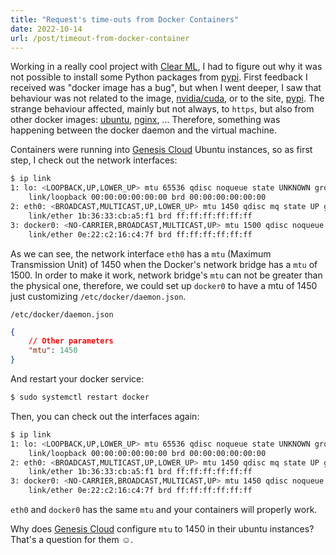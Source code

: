 ```yaml
---
title: "Request's time-outs from Docker Containers"
date: 2022-10-14
url: /post/timeout-from-docker-container
---
```


Working in a really cool project with [Clear ML](https://clear.ml/), I had to figure out why it was not possible to install some Python packages from [pypi](https://pypi.org/). First feedback I received was "docker image has a bug", but when I went deeper, I saw that behaviour was not related to the image, [nvidia/cuda](https://hub.docker.com/r/nvidia/cuda), or to the site, [pypi](https://pypi.org/). The strange behaviour affected, mainly but not always, to `https`, but also from other docker images: [ubuntu](https://hub.docker.com/u/ubuntu), [nginx](https://hub.docker.com/u/nginx), ... Therefore, something was happening between the docker daemon and the virtual machine.

Containers were running into [Genesis Cloud](https://www.genesiscloud.com/) Ubuntu instances, so as first step, I check out the network interfaces:

```bash
$ ip link
1: lo: <LOOPBACK,UP,LOWER_UP> mtu 65536 qdisc noqueue state UNKNOWN group default qlen 1000
    link/loopback 00:00:00:00:00:00 brd 00:00:00:00:00:00
2: eth0: <BROADCAST,MULTICAST,UP,LOWER_UP> mtu 1450 qdisc mq state UP group default qlen 1000
    link/ether 1b:36:33:cb:a5:f1 brd ff:ff:ff:ff:ff:ff
3: docker0: <NO-CARRIER,BROADCAST,MULTICAST,UP> mtu 1500 qdisc noqueue state DOWN group default 
    link/ether 0e:22:c2:16:c4:7f brd ff:ff:ff:ff:ff:ff
```

As we can see, the network interface `eth0` has a `mtu` (Maximum Transmission Unit) of 1450 when the Docker's network bridge has a `mtu` of 1500. In order to make it work, network bridge's `mtu` can not be greater than the physical one, therefore, we could set up `docker0` to have a mtu of 1450 just customizing `/etc/docker/daemon.json`.

`/etc/docker/daemon.json`

```json
{
    // Other parameters
    "mtu": 1450
}
```

And restart your docker service:

```bash
$ sudo systemctl restart docker
```

Then, you can check out the interfaces again:

```bash
$ ip link
1: lo: <LOOPBACK,UP,LOWER_UP> mtu 65536 qdisc noqueue state UNKNOWN group default qlen 1000
    link/loopback 00:00:00:00:00:00 brd 00:00:00:00:00:00
2: eth0: <BROADCAST,MULTICAST,UP,LOWER_UP> mtu 1450 qdisc mq state UP group default qlen 1000
    link/ether 1b:36:33:cb:a5:f1 brd ff:ff:ff:ff:ff:ff
3: docker0: <NO-CARRIER,BROADCAST,MULTICAST,UP> mtu 1450 qdisc noqueue state DOWN group default 
    link/ether 0e:22:c2:16:c4:7f brd ff:ff:ff:ff:ff:ff
```

`eth0` and `docker0` has the same `mtu` and your containers will properly work.

Why does [Genesis Cloud](https://www.genesiscloud.com/) configure `mtu` to 1450 in their ubuntu instances?
That's a question for them ☺️.
